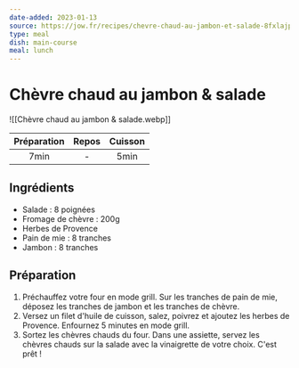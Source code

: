```yaml
---
date-added: 2023-01-13
source: https://jow.fr/recipes/chevre-chaud-au-jambon-et-salade-8fxlajp87683hi920iab
type: meal
dish: main-course
meal: lunch
---
```


# Chèvre chaud au jambon & salade

![[Chèvre chaud au jambon & salade.webp]]

| Préparation | Repos | Cuisson |
|:-----------:|:-----:|:-------:|
|    7min     |   -   |  5min   |

## Ingrédients

- Salade : 8 poignées
- Fromage de chèvre : 200g
- Herbes de Provence
- Pain de mie : 8 tranches
- Jambon : 8 tranches

## Préparation

1. Préchauffez votre four en mode grill. Sur les tranches de pain de mie, déposez les tranches de jambon et les tranches de chèvre.
2. Versez un filet d'huile de cuisson, salez, poivrez et ajoutez les herbes de Provence. Enfournez 5 minutes en mode grill.
3. Sortez les chèvres chauds du four. Dans une assiette, servez les chèvres chauds sur la salade avec la vinaigrette de votre choix. C'est prêt !
